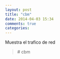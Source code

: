 ```yaml
---
layout: post
title: "cbm"
date: 2014-04-03 15:34
comments: true
categories: 
---
```

Muestra el trafico de red

>\# cbm

